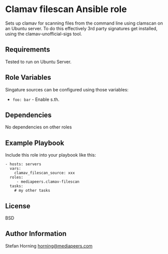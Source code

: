 # Clamav filescan Ansible role

Sets up clamav for scanning files from the command line using clamscan on an Ubuntu server.
To do this effectively 3rd party signatures get installed, using the clamav-unofficial-sigs tool.

## Requirements

Tested to run on Ubuntu Server.

## Role Variables

Singature sources can be configured using those variables:

- `foo: bar` - Enable s.th.

## Dependencies

No dependencies on other roles

## Example Playbook

Include this role into your playbook like this:

    - hosts: servers
      vars:
        clamav_filescan_source: xxx
      roles:
         - mediapeers.clamav-filescan
      tasks:
        # my other tasks

## License

BSD

## Author Information

Stefan Horning <horning@mediapeers.com>
